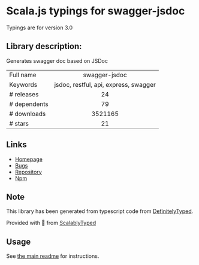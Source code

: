 
# Scala.js typings for swagger-jsdoc

Typings are for version 3.0

## Library description:
Generates swagger doc based on JSDoc

|                    |                 |
| ------------------ | :-------------: |
| Full name          | swagger-jsdoc |
| Keywords           | jsdoc, restful, api, express, swagger |
| # releases         | 24 |
| # dependents       | 79 |
| # downloads        | 3521165 |
| # stars            | 21 |

## Links
- [Homepage](https://github.com/Surnet/swagger-jsdoc)
- [Bugs](https://github.com/Surnet/swagger-jsdoc/issues)
- [Repository](https://github.com/Surnet/swagger-jsdoc)
- [Npm](https://www.npmjs.com/package/swagger-jsdoc)
    


## Note
This library has been generated from typescript code from [DefinitelyTyped](https://definitelytyped.org).

Provided with :purple_heart: from [ScalablyTyped](https://github.com/oyvindberg/ScalablyTyped)

## Usage
See [the main readme](../../readme.md) for instructions.


